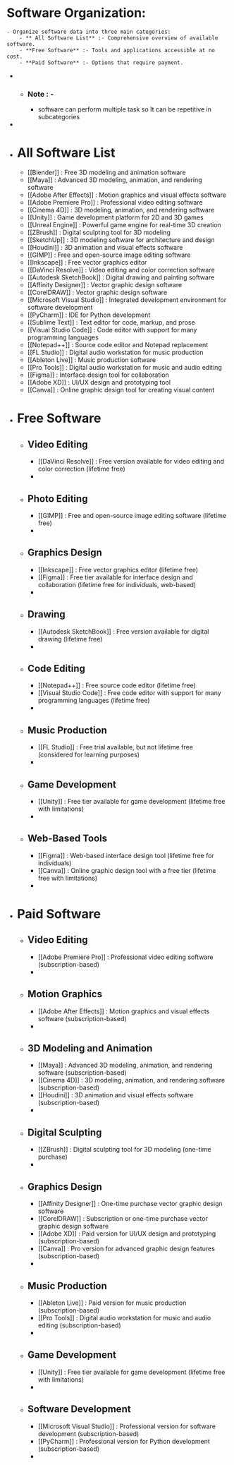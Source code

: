 # **Software Organization:**
	- Organize software data into three main categories:
		- ** All Software List** :- Comprehensive overview of available software.
		- **Free Software** :- Tools and applications accessible at no cost.
		- **Paid Software** :- Options that require payment.
-
	- ### Note : -
		- software can perform multiple task so It can be repetitive in subcategories
-
- # All Software List
	- [[Blender]] : Free 3D modeling and animation software
	- [[Maya]] : Advanced 3D modeling, animation, and rendering software
	- [[Adobe After Effects]] : Motion graphics and visual effects software
	- [[Adobe Premiere Pro]] : Professional video editing software
	- [[Cinema 4D]] : 3D modeling, animation, and rendering software
	- [[Unity]] : Game development platform for 2D and 3D games
	- [[Unreal Engine]] : Powerful game engine for real-time 3D creation
	- [[ZBrush]] : Digital sculpting tool for 3D modeling
	- [[SketchUp]] : 3D modeling software for architecture and design
	- [[Houdini]] : 3D animation and visual effects software
	- [[GIMP]] : Free and open-source image editing software
	- [[Inkscape]] : Free vector graphics editor
	- [[DaVinci Resolve]] : Video editing and color correction software
	- [[Autodesk SketchBook]] : Digital drawing and painting software
	- [[Affinity Designer]] : Vector graphic design software
	- [[CorelDRAW]] : Vector graphic design software
	- [[Microsoft Visual Studio]] : Integrated development environment for software development
	- [[PyCharm]] : IDE for Python development
	- [[Sublime Text]] : Text editor for code, markup, and prose
	- [[Visual Studio Code]] : Code editor with support for many programming languages
	- [[Notepad++]] : Source code editor and Notepad replacement
	- [[FL Studio]] : Digital audio workstation for music production
	- [[Ableton Live]] : Music production software
	- [[Pro Tools]] : Digital audio workstation for music and audio editing
	- [[Figma]] : Interface design tool for collaboration
	- [[Adobe XD]] : UI/UX design and prototyping tool
	- [[Canva]] : Online graphic design tool for creating visual content
- # Free Software
	- ## Video Editing
		- [[DaVinci Resolve]] : Free version available for video editing and color correction (lifetime free)
		-
	- ## Photo Editing
		- [[GIMP]] : Free and open-source image editing software (lifetime free)
		-
	- ## Graphics Design
		- [[Inkscape]] : Free vector graphics editor (lifetime free)
		- [[Figma]] : Free tier available for interface design and collaboration (lifetime free for individuals, web-based)
		-
	- ## Drawing
		- [[Autodesk SketchBook]] : Free version available for digital drawing (lifetime free)
		-
	- ## Code Editing
		- [[Notepad++]] : Free source code editor (lifetime free)
		- [[Visual Studio Code]] : Free code editor with support for many programming languages (lifetime free)
		-
	- ## Music Production
		- [[FL Studio]] : Free trial available, but not lifetime free (considered for learning purposes)
		-
	- ## Game Development
		- [[Unity]] : Free tier available for game development (lifetime free with limitations)
		-
	- ## Web-Based Tools
		- [[Figma]] : Web-based interface design tool (lifetime free for individuals)
		- [[Canva]] : Online graphic design tool with a free tier (lifetime free with limitations)
		-
- # Paid Software
	- ## Video Editing
		- [[Adobe Premiere Pro]] : Professional video editing software (subscription-based)
		-
	- ## Motion Graphics
		- [[Adobe After Effects]] : Motion graphics and visual effects software (subscription-based)
		-
	- ## 3D Modeling and Animation
		- [[Maya]] : Advanced 3D modeling, animation, and rendering software (subscription-based)
		- [[Cinema 4D]] : 3D modeling, animation, and rendering software (subscription-based)
		- [[Houdini]] : 3D animation and visual effects software (subscription-based)
		-
	- ## Digital Sculpting
		- [[ZBrush]] : Digital sculpting tool for 3D modeling (one-time purchase)
		-
	- ## Graphics Design
		- [[Affinity Designer]] : One-time purchase vector graphic design software
		- [[CorelDRAW]] : Subscription or one-time purchase vector graphic design software
		- [[Adobe XD]] : Paid version for UI/UX design and prototyping (subscription-based)
		- [[Canva]] : Pro version for advanced graphic design features (subscription-based)
		-
	- ## Music Production
		- [[Ableton Live]] : Paid version for music production (subscription-based)
		- [[Pro Tools]] : Digital audio workstation for music and audio editing (subscription-based)
		-
	- ## Game Development
		- [[Unity]] : Free tier available for game development (lifetime free with limitations)
		-
	- ## Software Development
		- [[Microsoft Visual Studio]] : Professional version for software development (subscription-based)
		- [[PyCharm]] : Professional version for Python development (subscription-based)
		-